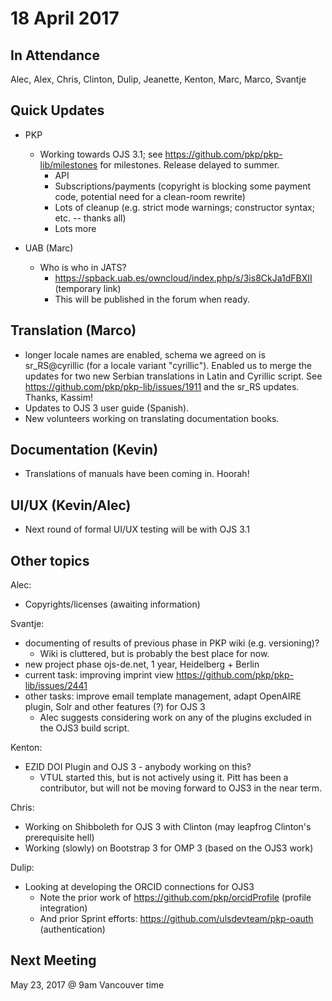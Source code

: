 # 18 April 2017

In Attendance
-------------

Alec, Alex, Chris, Clinton, Dulip, Jeanette, Kenton, Marc, Marco, Svantje

Quick Updates
-------------

-   PKP
    -   Working towards OJS 3.1; see <https://github.com/pkp/pkp-lib/milestones> for milestones. Release delayed to summer.
        -   API
        -   Subscriptions/payments (copyright is blocking some payment code, potential need for a clean-room rewrite)
        -   Lots of cleanup (e.g. strict mode warnings; constructor syntax; etc. -- thanks all)
        -   Lots more

-   UAB (Marc)
    -   Who is who in JATS?
        -   <https://spback.uab.es/owncloud/index.php/s/3is8CkJa1dFBXII> (temporary link)
        -   This will be published in the forum when ready.

Translation (Marco)
-------------------

-   longer locale names are enabled, schema we agreed on is sr_RS@cyrillic (for a locale variant "cyrillic"). Enabled us to merge the updates for two new Serbian translations in Latin and Cyrillic script. See <https://github.com/pkp/pkp-lib/issues/1911> and the sr_RS updates. Thanks, Kassim!
-   Updates to OJS 3 user guide (Spanish).
-   New volunteers working on translating documentation books.

Documentation (Kevin)
---------------------

-   Translations of manuals have been coming in. Hoorah!

UI/UX (Kevin/Alec)
------------------

-   Next round of formal UI/UX testing will be with OJS 3.1

Other topics
------------

Alec:

-   Copyrights/licenses (awaiting information)

Svantje:

-   documenting of results of previous phase in PKP wiki (e.g. versioning)?
    -   Wiki is cluttered, but is probably the best place for now.
-   new project phase ojs-de.net, 1 year, Heidelberg + Berlin
-   current task: improving imprint view <https://github.com/pkp/pkp-lib/issues/2441>
-   other tasks: improve email template management, adapt OpenAIRE plugin, Solr and other features (?) for OJS 3
    -   Alec suggests considering work on any of the plugins excluded in the OJS3 build script.

Kenton:

-   EZID DOI Plugin and OJS 3 - anybody working on this?
    -   VTUL started this, but is not actively using it. Pitt has been a contributor, but will not be moving forward to OJS3 in the near term.

Chris:

-   Working on Shibboleth for OJS 3 with Clinton (may leapfrog Clinton's prerequisite hell)
-   Working (slowly) on Bootstrap 3 for OMP 3 (based on the OJS3 work)

Dulip:

-   Looking at developing the ORCID connections for OJS3
    -   Note the prior work of <https://github.com/pkp/orcidProfile> (profile integration)
    -   And prior Sprint efforts: <https://github.com/ulsdevteam/pkp-oauth> (authentication)

Next Meeting
------------

May 23, 2017 @ 9am Vancouver time